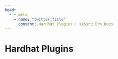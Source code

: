 ```yaml
---
head:
  - - meta
    - name: "twitter:title"
      content: Hardhat Plugins | zkSync Era Docs
---
```


# Hardhat Plugins
